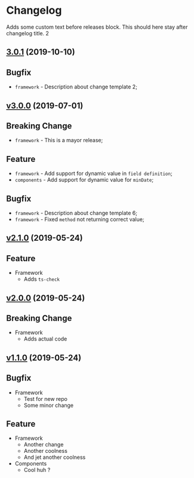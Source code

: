 # Changelog

Adds some custom text before releases block.
This should here stay after changelog title. 2

## [3.0.1](https://github.com/Marcisbee/release-bot/compare/3.0.0...3.0.1) (2019-10-10)
## Bugfix
- `framework` - Description about change template 2;

## [v3.0.0](https://github.com/Marcisbee/release-bot/compare/v2.1.0...v3.0.0) (2019-07-01)
## Breaking Change
- `framework` - This is a mayor release;

## Feature
- `framework` - Add support for dynamic value in `field definition`;
- `components` - Add support for dynamic value for `minDate`;

## Bugfix
- `framework` - Description about change template 6;
- `framework` - Fixed `method` not returning correct value;

## [v2.1.0](https://github.com/Marcisbee/release-bot/compare/v2.0.0...v2.1.0) (2019-05-24)
## Feature
- Framework
  - Adds `ts-check`

## [v2.0.0](https://github.com/Marcisbee/release-bot/compare/v1.1.0...v2.0.0) (2019-05-24)
## Breaking Change
- Framework
  - Adds actual code

## [v1.1.0](https://github.com/Marcisbee/release-bot/compare/master@{1day}...v1.1.0) (2019-05-24)
## Bugfix
- Framework
  - Test for new repo
  - Some minor change

## Feature
- Framework
  - Another change
  - Another coolness
  - And jet another coolness
- Components
  - Cool huh ?
